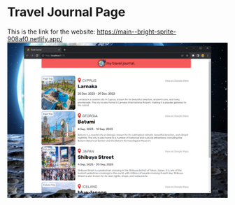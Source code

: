 # Travel Journal Page
This is the link for the website:
https://main--bright-sprite-908af0.netlify.app/
![A Travel Journal Page](./travel.png)
